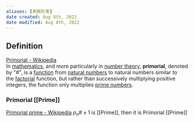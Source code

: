 ```yaml
---
aliases: [素数阶乘]
date created: Aug 8th, 2022
date modified: Aug 8th, 2022
---
```

## Definition
[Primorial - Wikipedia](https://en.wikipedia.org/wiki/Primorial)  
In [mathematics](https://en.wikipedia.org/wiki/Mathematics "Mathematics"), and more particularly in [number theory](https://en.wikipedia.org/wiki/Number_theory "Number theory"), **primorial**, denoted by "#", is a [function](https://en.wikipedia.org/wiki/Function_(mathematics) "Function (mathematics)") from [natural numbers](https://en.wikipedia.org/wiki/Natural_number "Natural number") to natural numbers similar to the [factorial](https://en.wikipedia.org/wiki/Factorial "Factorial") function, but rather than successively multiplying positive integers, the function only multiplies [prime numbers](https://en.wikipedia.org/wiki/Prime_number "Prime number").

### Primorial [[Prime]]
[Primorial prime - Wikipedia](https://en.wikipedia.org/wiki/Primorial_prime)
$p_n\# \pm 1$ is [[Prime]], then it is Primorial [[Prime]]
